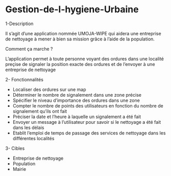 # Gestion-de-l-hygiene-Urbaine

1-Description

Il s’agit d’une application  nommée  UMOJA-WIPE qui aidera une entreprise de nettoyage à mener à bien sa mission grâce à l’aide de la population.

Comment ça marche ?

L’application permet à toute personne voyant des ordures dans une localité preçise de signaler la position exacte des ordures et de l’envoyer à une entreprise de nettoyage

2- Fonctionnalités

 -	Localiser des ordures sur une map
 -	Déterminer le nombre de signalement dans une zone précise
 -	Spécifier le niveau d’importance des ordures dans une zone
 -	Compter le nombre de points des utilisateurs en fonction du nombre de signalement qu’ils ont fait
 -	Préciser la date et l’heure à laquelle un signalement a été fait
 -	Envoyer un message à l’utilisateur pour savoir si le nettoyage a été fait dans les délais
 -	Etablit l’emploi de temps de passage des services de nettoyage dans les différentes localités

3- Cibles

 -	Entreprise de nettoyage
 -	Population
 -	Mairie


